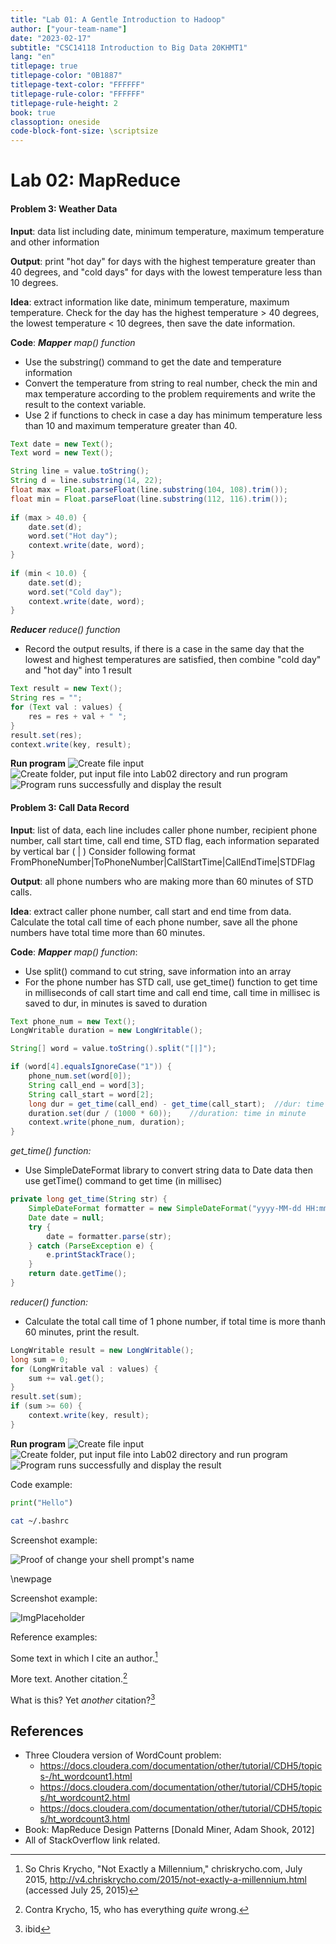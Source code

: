 ```yaml
---
title: "Lab 01: A Gentle Introduction to Hadoop"
author: ["your-team-name"]
date: "2023-02-17"
subtitle: "CSC14118 Introduction to Big Data 20KHMT1"
lang: "en"
titlepage: true
titlepage-color: "0B1887"
titlepage-text-color: "FFFFFF"
titlepage-rule-color: "FFFFFF"
titlepage-rule-height: 2
book: true
classoption: oneside
code-block-font-size: \scriptsize
---
```

# Lab 02: MapReduce

#### Problem 3: Weather Data
**Input**: data list including date, minimum temperature, maximum temperature and other information

**Output**: print "hot day" for days with the highest temperature greater than 40 degrees, and "cold days" for days with the lowest temperature less than 10 degrees.

**Idea**: extract information like date, minimum temperature, maximum temperature. Check for the day has the highest temperature > 40 degrees, the lowest temperature < 10 degrees, then save the date information.

**Code**:
***Mapper***
*map() function*
- Use the substring() command to get the date and temperature information
- Convert the temperature from string to real number, check the min and max temperature according to the problem requirements and write the result to the context variable.
- Use 2 if functions to check in case a day has minimum temperature less than 10 and maximum temperature greater than 40.

```java
Text date = new Text();
Text word = new Text();

String line = value.toString();
String d = line.substring(14, 22);
float max = Float.parseFloat(line.substring(104, 108).trim());
float min = Float.parseFloat(line.substring(112, 116).trim());
      
if (max > 40.0) {
    date.set(d);
    word.set("Hot day");
    context.write(date, word);
}
      
if (min < 10.0) {
    date.set(d);
    word.set("Cold day");
    context.write(date, word);
}
```

***Reducer***
*reduce() function*
- Record the output results, if there is a case in the same day that the lowest and highest temperatures are satisfied, then combine "cold day" and "hot day" into 1 result

```java
Text result = new Text();
String res = "";
for (Text val : values) {
    res = res + val + " ";
}
result.set(res);
context.write(key, result);
```

**Run program**
![Create file input](images/problem3_input.png)
![Create folder, put input file into Lab02 directory and run program](images/problem3_mkdir.png)
![Program runs successfully and display the result](images/problem3_run.png)

#### Problem 3: Call Data Record

**Input**: list of data, each line includes caller phone number, recipient phone number, call start time, call end time, STD flag, each information separated by vertical bar ( | )
Consider following format
FromPhoneNumber|ToPhoneNumber|CallStartTime|CallEndTime|STDFlag

**Output**: all phone numbers who are making more than 60 minutes of STD calls.

**Idea**: extract caller phone number, call start and end time from data. Calculate the total call time of each phone number, save all the phone numbers have total time more than 60 minutes.

**Code**:
***Mapper***
*map() function*:
- Use split() command to cut string, save information into an array
- For the phone number has STD call, use get_time() function to get time in milliseconds of call start time and call end time, call time in millisec is saved to dur, in minutes is saved to duration
  
```java
Text phone_num = new Text();
LongWritable duration = new LongWritable();

String[] word = value.toString().split("[|]");

if (word[4].equalsIgnoreCase("1")) {
    phone_num.set(word[0]);
    String call_end = word[3];
    String call_start = word[2];
    long dur = get_time(call_end) - get_time(call_start);  //dur: time in millisecond
    duration.set(dur / (1000 * 60));    //duration: time in minute
    context.write(phone_num, duration);
}
```

*get_time() function:*
- Use SimpleDateFormat library to convert string data to Date data then use getTime() command to get time (in millisec)

```java
private long get_time(String str) {
    SimpleDateFormat formatter = new SimpleDateFormat("yyyy-MM-dd HH:mm:ss");
    Date date = null;
    try {
    	date = formatter.parse(str);
    } catch (ParseException e) {
    	e.printStackTrace();
    }
    return date.getTime();
}
```

*reducer() function:*
- Calculate the total call time of 1 phone number, if total time is more thanh 60 minutes, print the result.

```java
LongWritable result = new LongWritable();
long sum = 0;
for (LongWritable val : values) {
    sum += val.get();
}
result.set(sum);
if (sum >= 60) {
    context.write(key, result);
}
```

**Run program**
![Create file input](images/problem9_input.png)
![Create folder, put input file into Lab02 directory and run program](images/problem9_mkdir.png)
![Program runs successfully and display the result](images/problem9_run.png)



Code example:

```python
print("Hello")
```

```bash
cat ~/.bashrc
```

Screenshot example:

![Proof of change your shell prompt's name](images/changeps1.png)

\newpage

Screenshot example:

![ImgPlaceholder](images/placeholder-image-300x225.png)

Reference examples:

Some text in which I cite an author.[^fn1]

More text. Another citation.[^fn2]

What is this? Yet _another_ citation?[^fn3]


## References
<!-- References without citing, this will be display as resources -->
- Three Cloudera version of WordCount problem:
    - https://docs.cloudera.com/documentation/other/tutorial/CDH5/topics-/ht_wordcount1.html
    - https://docs.cloudera.com/documentation/other/tutorial/CDH5/topics/ht_wordcount2.html
    - https://docs.cloudera.com/documentation/other/tutorial/CDH5/topics/ht_wordcount3.html
- Book: MapReduce Design Patterns [Donald Miner, Adam Shook, 2012]
- All of StackOverflow link related.

<!-- References with citing, this will be display as footnotes -->
[^fn1]: So Chris Krycho, "Not Exactly a Millennium," chriskrycho.com, July 2015, http://v4.chriskrycho.com/2015/not-exactly-a-millennium.html
(accessed July 25, 2015)

[^fn2]: Contra Krycho, 15, who has everything _quite_ wrong.

[^fn3]: ibid